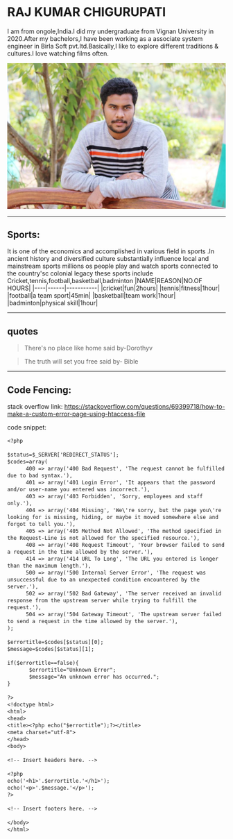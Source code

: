 # RAJ KUMAR CHIGURUPATI
I am from ongole,India.I did my undergraduate from Vignan University in 2020.After my bachelors,I have been working as a associate system engineer in Birla Soft pvt.ltd.Basically,I like to explore different traditions & cultures.I love watching films often.

![My Image](image/my-image.jpeg) 

**** 

## Sports:
It is one of the economics and accomplished in various field in sports .In ancient history and diversified culture substantially influence local and mainstream sports millions os people play and watch sports connected to the country'sc  colonial legacy these sports include Cricket,tennis,football,basketball,badminton
|NAME|REASON|NO.OF HOURS|
|----|------|-----------|
|cricket|fun|2hours|
|tennis|fitness|1hour|
|football|a team sport|45min|
|basketball|team work|1hour|
|badminton|physical skill|1hour|

****

## quotes

>There's no place like home said by-Dorothyv

>The truth will set you free said by- Bible

****

## Code Fencing:

stack overflow link: https://stackoverflow.com/questions/69399718/how-to-make-a-custom-error-page-using-htaccess-file

code snippet:

```
<?php

$status=$_SERVER['REDIRECT_STATUS'];
$codes=array(
      400 => array('400 Bad Request', 'The request cannot be fulfilled due to bad syntax.'),
      401 => array('401 Login Error', 'It appears that the password and/or user-name you entered was incorrect.'),
      403 => array('403 Forbidden', 'Sorry, employees and staff only.'),
      404 => array('404 Missing', 'We\'re sorry, but the page you\'re looking for is missing, hiding, or maybe it moved somewhere else and forgot to tell you.'),
      405 => array('405 Method Not Allowed', 'The method specified in the Request-Line is not allowed for the specified resource.'),
      408 => array('408 Request Timeout', 'Your browser failed to send a request in the time allowed by the server.'),
      414 => array('414 URL To Long', 'The URL you entered is longer than the maximum length.'),
      500 => array('500 Internal Server Error', 'The request was unsuccessful due to an unexpected condition encountered by the server.'),
      502 => array('502 Bad Gateway', 'The server received an invalid response from the upstream server while trying to fulfill the request.'),
      504 => array('504 Gateway Timeout', 'The upstream server failed to send a request in the time allowed by the server.'),
);

$errortitle=$codes[$status][0];
$message=$codes[$status][1];

if($errortitle==false){
       $errortitle="Unknown Error";
       $message="An unknown error has occurred.";
}

?>
<!doctype html>
<html>
<head>
<title><?php echo("$errortitle");?></title>
<meta charset="utf-8">
</head>
<body>

<!-- Insert headers here. -->

<?php
echo('<h1>'.$errortitle.'</h1>');
echo('<p>'.$message.'</p>');
?>

<!-- Insert footers here. -->

</body>
</html>
 




